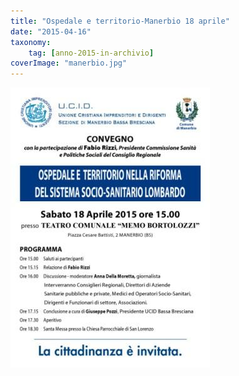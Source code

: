 ```yaml
---
title: "Ospedale e territorio-Manerbio 18 aprile"
date: "2015-04-16"
taxonomy: 
    tag: [anno-2015-in-archivio]
coverImage: "manerbio.jpg"
---
```


![](images/manerbio.jpg)
